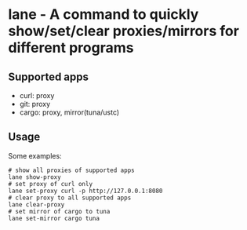 # lane - A command to quickly show/set/clear proxies/mirrors for different programs

## Supported apps

* curl: proxy
* git: proxy
* cargo: proxy, mirror(tuna/ustc)

## Usage

Some examples:

```shell
# show all proxies of supported apps
lane show-proxy
# set proxy of curl only
lane set-proxy curl -p http://127.0.0.1:8080
# clear proxy to all supported apps
lane clear-proxy
# set mirror of cargo to tuna
lane set-mirror cargo tuna
```